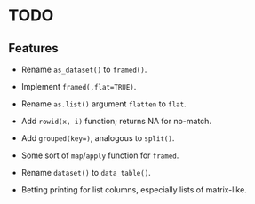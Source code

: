TODO
====

Features
--------

 * Rename `as_dataset()` to `framed()`.
 
 * Implement `framed(,flat=TRUE)`.

 * Rename `as.list()` argument `flatten` to `flat`.

 * Add `rowid(x, i)` function; returns NA for no-match.

 * Add `grouped(key=)`, analogous to `split()`.

 * Some sort of `map`/`apply` function for `framed`.

 * Rename `dataset()` to `data_table()`.

 * Betting printing for list columns, especially lists of matrix-like.

